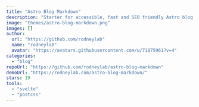 ```yaml
---
title: "Astro Blog Markdown"
description: "Starter for accessible, fast and SEO friendly Astro blog using a spot of Svelte."
image: "themes/astro-blog-markdown.png"
images: []
author:
  url: "https://github.com/rodneylab"
  name: "rodneylab"
  avatar: "https://avatars.githubusercontent.com/u/71875961?v=4"
categories:
  - "blog"
repoUrl: "https://github.com/rodneylab/astro-blog-markdown"
demoUrl: "https://rodneylab.com/astro-blog-markdown/"
stars: 19
tools:
  - "svelte"
  - "postcss"
---
```


